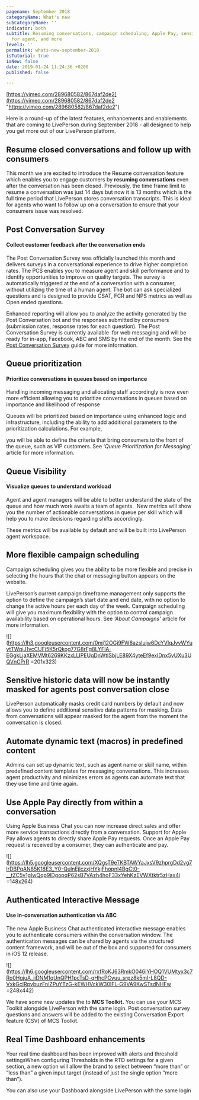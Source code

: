 ```yaml
---
pagename: September 2018
categoryName: What's new
subCategoryName: ''
indicator: both
subtitle: Resuming conversations, campaign scheduling, Apple Pay, sensitive data masking
  for agent, and more
level3: ''
permalink: whats-new-september-2018
isTutorial: true
isNew: false
date: 2019-01-24 11:24:36 +0200
published: false

---
```

[https://vimeo.com/289680582/867daf2de2](https://vimeo.com/289680582/867daf2de2 "https://vimeo.com/289680582/867daf2de2")

Here is a round-up of the latest features, enhancements and enablements that are coming to LivePerson during September 2018 - all designed to help you get more out of our LivePerson platform.

## Resume closed conversations and follow up with consumers

This month we are excited to introduce the Resume conversation feature which enables you to engage customers by **resuming conversations** even after the conversation has been closed. Previously, the time frame limit to resume a conversation was just 14 days but now it is 13 months which is the full time period that LivePerson stores conversation transcripts. This is ideal for agents who want to follow up on a conversation to ensure that your consumers issue was resolved.

## Post Conversation Survey

#### Collect customer feedback after the conversation ends

The Post Conversation Survey was officially launched this month and delivers surveys in a conversational experience to drive higher completion rates. The PCS enables you to measure agent and skill performance and to identify opportunities to improve on quality targets. The survey is automatically triggered at the end of a conversation with a consumer, without utilizing the time of a human agent. The bot can ask specialized questions and is designed to provide CSAT, FCR and NPS metrics as well as Open ended questions.

 

Enhanced reporting will allow you to analyze the activity generated by the Post Conversation bot and the responses submitted by consumers (submission rates, response rates for each question). The Post Conversation Survey is currently available  for web messaging and will be ready for in-app, Facebook, ABC and SMS by the end of the month. See the [Post Conversation Survey]() guide for more information.

## Queue prioritization

#### Prioritize conversations in queues based on importance

Handling incoming messaging and allocating staff accordingly is now even more efficient allowing you to prioritize conversations in queues based on importance and likelihood of response

Queues will be prioritized based on importance using enhanced logic and infrastructure, including the ability to add additional parameters to the prioritization calculations. For example,

you will be able to define the criteria that bring consumers to the front of the queue, such as VIP customers. See ‘_Queue Prioritization for Messaging’_ article for more information.

## Queue Visibility

#### Visualize queues to understand workload

Agent and agent managers will be able to better understand the state of the queue and how much work awaits a team of agents.  New metrics will show you the number of actionable conversations in queue per skill which will help you to make decisions regarding shifts accordingly.

These metrics will be available by default and will be built into LivePerson agent workspace.

## More flexible campaign scheduling

Campaign scheduling gives you the ability to be more flexible and precise in selecting the hours that the chat or messaging button appears on the website.

LivePerson’s current campaign timeframe management only supports the option to define the campaign’s start date and end date, with no option to change the active hours per each day of the week. Campaign scheduling will give you maximum flexibility with the option to control campaign availability based on operational hours. See _‘About Campaigns'_ article for more information.

![](https://lh3.googleusercontent.com/0mj12OGj9FW6azslujw6DcYVIqJvvWYuytTWqiJ1vcCUFj5K5rQkog77G8rFg8LYFlA-EGgkLjaXEMVMt6269KKzxLLIPEUqDnWtISbjLE89X4yteEf9exIDnx5vUXu3UQVnCPrR =201x323)

## Sensitive historic data will now be instantly masked for agents post conversation close

LivePerson automatically masks credit card numbers by default and now allows you to define additional sensitive data patterns for masking. Data from conversations will appear masked for the agent from the moment the conversation is closed.

## Automate dynamic text (macros) in predefined content

Admins can set up dynamic text, such as agent name or skill name, within predefined content templates for messaging conversations. This increases agent productivity and minimizes errors as agents can automate text that they use time and time again.

## Use Apple Pay directly from within a conversation

Using Apple Business Chat you can now increase direct sales and offer more service transactions directly from a conversation. Support for Apple Pay allows agents to directly share Apple Pay requests. Once an Apple Pay request is received by a consumer, they can authenticate and pay.

![](https://lh5.googleusercontent.com/XQgsT9eTKBTAWYaJxsV9zhprgDd2vg7lrDBPqAN85K18E3_Y0-QulnEjlczxjHYkjFhopnI4BgCt0-__tZC5v1gIwQqp9lDgopqP62sB7VAzh4hoF33xYehKzEVWXtktr5zHax4i =148x264)

## Authenticated Interactive Message

#### Use in-conversation authentication via ABC 

The new Apple Business Chat authenticated interactive message enables you to authenticate consumers within the conversation window. The authentication messages can be shared by agents via the structured content framework, and will be out of the box and supported for consumers in iOS 12 release.

![](https://lh6.googleusercontent.com/rxfRoKJ63RmkO046iYHOQ1VUMtyx3c7Ro0HgjuA_iiDNM1qUnQPH1pcTsD-qHhcPCyuu_srpz8k5mI-L8QD-VxkGcIRpybuzFniZPuYTzG-kEWHVckW30lFL-G9VA9KwSTsdNHFw =248x442)

We have some new updates the to **MCS Toolkit.** You can use your MCS Toolkit alongside LivePerson with the same login. Post conversation survey questions and answers will be added to the existing Conversation Export feature (CSV) of MCS Toolkit.

## Real Time Dashboard enhancements

Your real time dashboard has been improved with alerts and threshold settingsWhen configuring Thresholds in the RTD settings for a given section, a new option will allow the brand to select between “more than” or “less than” a given input target (instead of just the single option “more than”).

You can also use your Dashboard alongside LivePerson with the same login